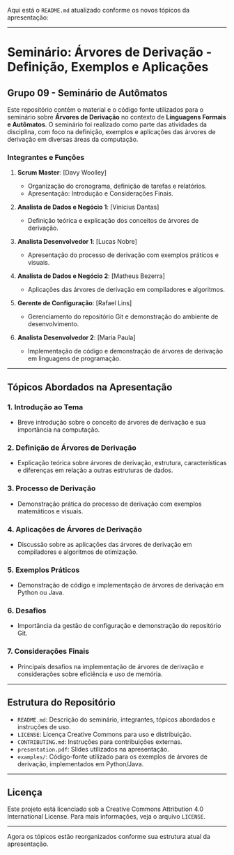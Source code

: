 Aqui está o `README.md` atualizado conforme os novos tópicos da apresentação:

---

# **Seminário: Árvores de Derivação - Definição, Exemplos e Aplicações**

## **Grupo 09 - Seminário de Autômatos**
Este repositório contém o material e o código fonte utilizados para o seminário sobre **Árvores de Derivação** no contexto de **Linguagens Formais e Autômatos**. O seminário foi realizado como parte das atividades da disciplina, com foco na definição, exemplos e aplicações das árvores de derivação em diversas áreas da computação.

### **Integrantes e Funções**
1. **Scrum Master**: [Davy Woolley]  
   - Organização do cronograma, definição de tarefas e relatórios.  
   - Apresentação: Introdução e Considerações Finais.

2. **Analista de Dados e Negócio 1**: [Vinicius Dantas]  
   - Definição teórica e explicação dos conceitos de árvores de derivação.  

3. **Analista Desenvolvedor 1**: [Lucas Nobre]  
   - Apresentação do processo de derivação com exemplos práticos e visuais.  

4. **Analista de Dados e Negócio 2**: [Matheus Bezerra]  
   - Aplicações das árvores de derivação em compiladores e algoritmos.  

5. **Gerente de Configuração**: [Rafael Lins]  
   - Gerenciamento do repositório Git e demonstração do ambiente de desenvolvimento.

6. **Analista Desenvolvedor 2**: [Maria Paula]  
   - Implementação de código e demonstração de árvores de derivação em linguagens de programação.

---

## **Tópicos Abordados na Apresentação**
### **1. Introdução ao Tema**

- Breve introdução sobre o conceito de árvores de derivação e sua importância na computação.

### **2. Definição de Árvores de Derivação**

- Explicação teórica sobre árvores de derivação, estrutura, características e diferenças em relação a outras estruturas de dados.

### **3. Processo de Derivação**

- Demonstração prática do processo de derivação com exemplos matemáticos e visuais.

### **4. Aplicações de Árvores de Derivação**

- Discussão sobre as aplicações das árvores de derivação em compiladores e algoritmos de otimização.

### **5. Exemplos Práticos**

- Demonstração de código e implementação de árvores de derivação em Python ou Java.

### **6. Desafios**

- Importância da gestão de configuração e demonstração do repositório Git.

### **7. Considerações Finais**

- Principais desafios na implementação de árvores de derivação e considerações sobre eficiência e uso de memória.

---

## **Estrutura do Repositório**
- `README.md`: Descrição do seminário, integrantes, tópicos abordados e instruções de uso.
- `LICENSE`: Licença Creative Commons para uso e distribuição.
- `CONTRIBUTING.md`: Instruções para contribuições externas.
- `presentation.pdf`: Slides utilizados na apresentação.
- `examples/`: Código-fonte utilizado para os exemplos de árvores de derivação, implementados em Python/Java.
  
---

## **Licença**
Este projeto está licenciado sob a Creative Commons Attribution 4.0 International License. Para mais informações, veja o arquivo `LICENSE`.

---

Agora os tópicos estão reorganizados conforme sua estrutura atual da apresentação.
